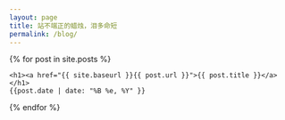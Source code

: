 ```yaml
---
layout: page
title: 站不端正的蜡烛，泪多命短
permalink: /blog/
---
```

{% for post in site.posts %}
<article class="post">

    <h1><a href="{{ site.baseurl }}{{ post.url }}">{{ post.title }}</a></h1>
    {{post.date | date: "%B %e, %Y" }} 

</article>
{% endfor %}